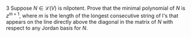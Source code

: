 3 Suppose $N \in \mathcal{L}(V)$ is nilpotent. Prove that the minimal polynomial of $N$ is $z^{m+1}$, where $m$ is the length of the longest consecutive string of l's that appears on the line directly above the diagonal in the matrix of $N$ with respect to any Jordan basis for $N$.
